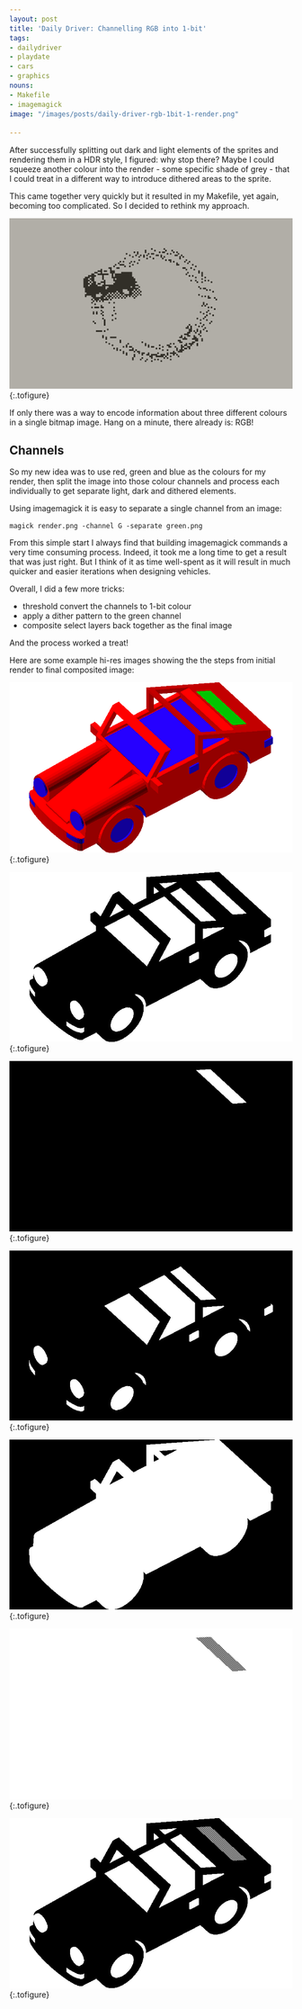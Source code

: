 ```yaml
---
layout: post
title: 'Daily Driver: Channelling RGB into 1-bit'
tags:
- dailydriver
- playdate
- cars
- graphics
nouns:
- Makefile
- imagemagick
image: "/images/posts/daily-driver-rgb-1bit-1-render.png"

---
```

After successfully splitting out dark and light elements of the sprites and rendering them in a HDR style, I figured: why stop there? Maybe I could squeeze another colour into the render - some specific shade of grey - that I could treat in a different way to introduce dithered areas to the sprite.

This came together very quickly but it resulted in my Makefile, yet again, becoming too complicated. So I decided to rethink my approach.

![GIF](/images/posts/daily-driver-rgb-1bit.gif "Dither layer: specifying areas that should have a dither pattern applied, here the rear grille")
{:.tofigure}

If only there was a way to encode information about three different colours in a single bitmap image. Hang on a minute, there already is: RGB!

## Channels

So my new idea was to use red, green and blue as the colours for my render, then split the image into those colour channels and process each individually to get separate light, dark and dithered elements.

Using imagemagick it is easy to separate a single channel from an image:

    magick render.png -channel G -separate green.png

From this simple start I always find that building imagemagick commands a very time consuming process. Indeed, it took me a long time to get a result that was just right. But I think of it as time well-spent as it will result in much quicker and easier iterations when designing vehicles.

Overall, I did a few more tricks:

* threshold convert the channels to 1-bit colour
* apply a dither pattern to the green channel
* composite select layers back together as the final image

And the process worked a treat!

Here are some example hi-res images showing the the steps from initial render to final composited image:

![PNG](/images/posts/daily-driver-rgb-1bit-1-render.png "Render, 8-bit colour")
{:.tofigure}

![PNG](/images/posts/daily-driver-rgb-1bit-2-red.png "Red channel, inverted, 1-bit colour")
{:.tofigure}

![PNG](/images/posts/daily-driver-rgb-1bit-3-green.png "Green channel, 1-bit colour")
{:.tofigure}

![PNG](/images/posts/daily-driver-rgb-1bit-4-blue.png "Blue channel, 1-bit colour")
{:.tofigure}

![PNG](/images/posts/daily-driver-rgb-1bit-5-alpha.png "Alpha channel, 1-bit colour")
{:.tofigure}

![PNG](/images/posts/daily-driver-rgb-1bit-6-dither.png "Green channel with Dither pattern applied")
{:.tofigure}

![PNG](/images/posts/daily-driver-rgb-1bit-7-composite.png "Final composite, 1-bit colour")
{:.tofigure}